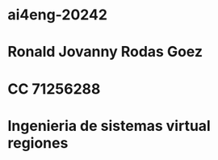 # ai4eng-20242
# Ronald Jovanny Rodas Goez 
# CC 71256288
# Ingenieria de sistemas virtual regiones

